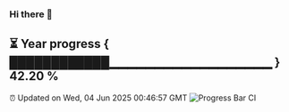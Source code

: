 ### Hi there 👋
⏳ Year progress { ████████████▁▁▁▁▁▁▁▁▁▁▁▁▁▁▁▁▁▁ } 42.20 %
---
⏰ Updated on Wed, 04 Jun 2025 00:46:57 GMT
![Progress Bar CI](https://github.com/Moyi321/Moyi321/workflows/Progress%20Bar%20CI/badge.svg)
